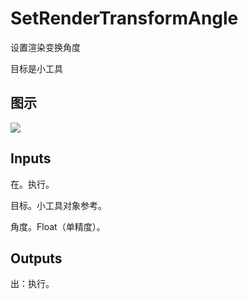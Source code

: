 # SetRenderTransformAngle

设置渲染变换角度

目标是小工具

## 图示

![]($-20221218-21370274.png)

## Inputs

在。执行。

目标。小工具对象参考。

角度。Float（单精度）。  

## Outputs

出：执行。
